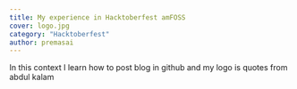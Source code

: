 ```yaml
---
title: My experience in Hacktoberfest amFOSS
cover: logo.jpg
category: "Hacktoberfest"
author: premasai
---
```


In this context I learn how to post blog in github and my logo is quotes from abdul kalam